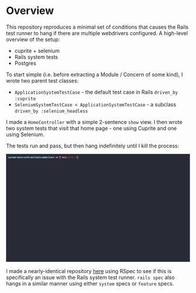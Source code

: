 # Overview

This repository reproduces a minimal set of conditions that causes the Rails test runner to hang if there are multiple webdrivers configured. A high-level overview of the setup:

- cuprite + selenium
- Rails system tests
- Postgres

To start simple (i.e. before extracting a Module / Concern of some kind), I wrote two parent test classes:

- `ApplicationSystemTestCase` - the default test case in Rails `driven_by :cuprite`
- `SeleniumSystemTestCase < ApplicationSystemTestCase` - a subclass `driven_by :selenium_headless`

I made a `HomeController` with a simple 2-sentence `show` view. I then wrote two system tests that visit that home page - one using Cuprite and one using Selenium.

The tests run and pass, but then hang indefinitely until I kill the process:

![](docs/hanging.gif)

I made a nearly-identical repository [here](https://github.com/shipstar/rspec-with-multiple-webdrivers) using RSpec to see if this is specifically an issue with the Rails system test runner. `rails spec` also hangs in a similar manner using either `system` specs or `feature` specs.